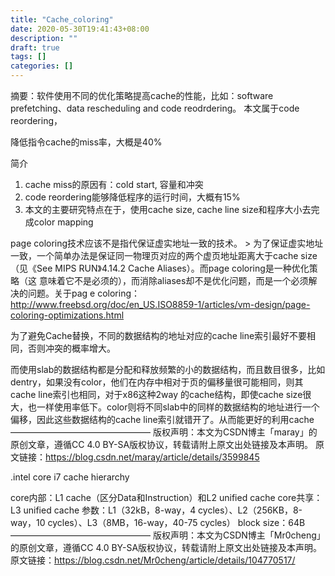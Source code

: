 ```yaml
---
title: "Cache_coloring"
date: 2020-05-30T19:41:43+08:00
description: ""
draft: true
tags: []
categories: []
---
```


摘要：软件使用不同的优化策略提高cache的性能，比如：software prefetching、data rescheduling and code reodrdering。
本文属于code reordering，

降低指令cache的miss率，大概是40%

简介

1. cache miss的原因有：cold start, 容量和冲突
2. code reordering能够降低程序的运行时间，大概有15%
3. 本文的主要研究特点在于，使用cache size, cache line size和程序大小去完成color mapping


page coloring技术应该不是指代保证虚实地址一致的技术。 > 为了保证虚实地址一致，一个简单办法是保证同一物理页对应的两个虚页地址距离大于cache size（见《See MIPS RUN》4.14.2 Cache Aliases）。而page coloring是一种优化策略（这 意味着它不是必须的），而消除aliases却不是优化问题，而是一个必须解决的问题。关于pag e coloring： http://www.freebsd.org/doc/en_US.ISO8859-1/articles/vm-design/page-coloring-optimizations.html

为了避免Cache替换，不同的数据结构的地址对应的cache line索引最好不要相同，否则冲突的概率增大。

而使用slab的数据结构都是分配和释放频繁的小的数据结构，而且数目很多，比如dentry，如果没有color，他们在内存中相对于页的偏移量很可能相同，则其cache line索引也相同，对于x86这种2way 的cache结构，即使cache size很大，也一样使用率低下。color则将不同slab中的同样的数据结构的地址进行一个偏移，因此这些数据结构的cache line索引就错开了。从而能更好的利用cache 
————————————————
版权声明：本文为CSDN博主「maray」的原创文章，遵循CC 4.0 BY-SA版权协议，转载请附上原文出处链接及本声明。
原文链接：https://blog.csdn.net/maray/article/details/3599845

.intel core i7 cache hierarchy

core内部：L1 cache（区分Data和Instruction）和L2 unified cache
core共享：L3 unified cache
参数：L1（32kB，8-way，4 cycles）、L2（256KB，8-way，10 cycles）、L3（8MB，16-way，40-75 cycles）
block size：64B
————————————————
版权声明：本文为CSDN博主「Mr0cheng」的原创文章，遵循CC 4.0 BY-SA版权协议，转载请附上原文出处链接及本声明。
原文链接：https://blog.csdn.net/Mr0cheng/article/details/104770517/